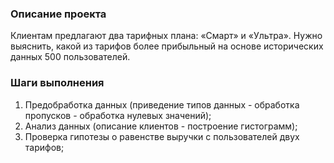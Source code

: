 ### Описание проекта
  Клиентам предлагают два тарифных плана: «Смарт» и «Ультра». Нужно выяснить, какой из тарифов более прибыльный на основе исторических данных 500 пользователей.
  
### Шаги выполнения
1. Предобработка данных (приведение типов данных - обработка пропусков - обработка нулевых значений);
2. Анализ данных (описание клиентов - построение гистограмм);
3. Проверка гипотезы о равенстве выручки с пользователей двух тарифов;


